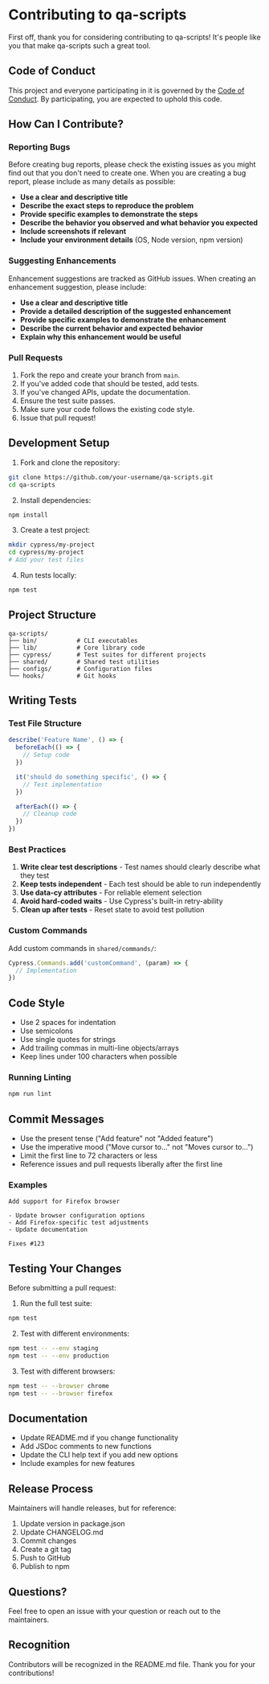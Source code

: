 # Contributing to qa-scripts

First off, thank you for considering contributing to qa-scripts! It's people like you that make qa-scripts such a great tool.

## Code of Conduct

This project and everyone participating in it is governed by the [Code of Conduct](CODE_OF_CONDUCT.md). By participating, you are expected to uphold this code.

## How Can I Contribute?

### Reporting Bugs

Before creating bug reports, please check the existing issues as you might find out that you don't need to create one. When you are creating a bug report, please include as many details as possible:

- **Use a clear and descriptive title**
- **Describe the exact steps to reproduce the problem**
- **Provide specific examples to demonstrate the steps**
- **Describe the behavior you observed and what behavior you expected**
- **Include screenshots if relevant**
- **Include your environment details** (OS, Node version, npm version)

### Suggesting Enhancements

Enhancement suggestions are tracked as GitHub issues. When creating an enhancement suggestion, please include:

- **Use a clear and descriptive title**
- **Provide a detailed description of the suggested enhancement**
- **Provide specific examples to demonstrate the enhancement**
- **Describe the current behavior and expected behavior**
- **Explain why this enhancement would be useful**

### Pull Requests

1. Fork the repo and create your branch from `main`.
2. If you've added code that should be tested, add tests.
3. If you've changed APIs, update the documentation.
4. Ensure the test suite passes.
5. Make sure your code follows the existing code style.
6. Issue that pull request!

## Development Setup

1. Fork and clone the repository:
```bash
git clone https://github.com/your-username/qa-scripts.git
cd qa-scripts
```

2. Install dependencies:
```bash
npm install
```

3. Create a test project:
```bash
mkdir cypress/my-project
cd cypress/my-project
# Add your test files
```

4. Run tests locally:
```bash
npm test
```

## Project Structure

```
qa-scripts/
├── bin/           # CLI executables
├── lib/           # Core library code
├── cypress/       # Test suites for different projects
├── shared/        # Shared test utilities
├── configs/       # Configuration files
└── hooks/         # Git hooks
```

## Writing Tests

### Test File Structure

```javascript
describe('Feature Name', () => {
  beforeEach(() => {
    // Setup code
  })

  it('should do something specific', () => {
    // Test implementation
  })

  afterEach(() => {
    // Cleanup code
  })
})
```

### Best Practices

1. **Write clear test descriptions** - Test names should clearly describe what they test
2. **Keep tests independent** - Each test should be able to run independently
3. **Use data-cy attributes** - For reliable element selection
4. **Avoid hard-coded waits** - Use Cypress's built-in retry-ability
5. **Clean up after tests** - Reset state to avoid test pollution

### Custom Commands

Add custom commands in `shared/commands/`:

```javascript
Cypress.Commands.add('customCommand', (param) => {
  // Implementation
})
```

## Code Style

- Use 2 spaces for indentation
- Use semicolons
- Use single quotes for strings
- Add trailing commas in multi-line objects/arrays
- Keep lines under 100 characters when possible

### Running Linting

```bash
npm run lint
```

## Commit Messages

- Use the present tense ("Add feature" not "Added feature")
- Use the imperative mood ("Move cursor to..." not "Moves cursor to...")
- Limit the first line to 72 characters or less
- Reference issues and pull requests liberally after the first line

### Examples

```
Add support for Firefox browser

- Update browser configuration options
- Add Firefox-specific test adjustments
- Update documentation

Fixes #123
```

## Testing Your Changes

Before submitting a pull request:

1. Run the full test suite:
```bash
npm test
```

2. Test with different environments:
```bash
npm test -- --env staging
npm test -- --env production
```

3. Test with different browsers:
```bash
npm test -- --browser chrome
npm test -- --browser firefox
```

## Documentation

- Update README.md if you change functionality
- Add JSDoc comments to new functions
- Update the CLI help text if you add new options
- Include examples for new features

## Release Process

Maintainers will handle releases, but for reference:

1. Update version in package.json
2. Update CHANGELOG.md
3. Commit changes
4. Create a git tag
5. Push to GitHub
6. Publish to npm

## Questions?

Feel free to open an issue with your question or reach out to the maintainers.

## Recognition

Contributors will be recognized in the README.md file. Thank you for your contributions!